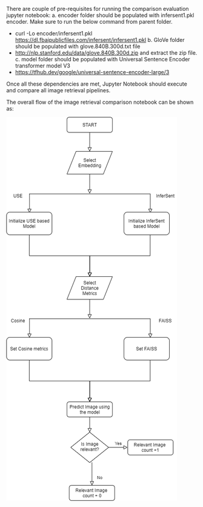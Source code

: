 There are couple of pre-requisites for running the comparison evaluation jupyter notebook:
a. encoder folder should be populated with infersent1.pkl encoder. Make sure to run the below command from parent folder.
  - curl -Lo encoder/infersent1.pkl https://dl.fbaipublicfiles.com/infersent/infersent1.pkl
b. GloVe folder should be populated with glove.840B.300d.txt file
  - http://nlp.stanford.edu/data/glove.840B.300d.zip and extract the zip file.
c. model folder should be populated with Universal Sentence Encoder transformer model V3
  - https://tfhub.dev/google/universal-sentence-encoder-large/3
  
Once all these dependencies are met, Jupyter Notebook should execute and compare all image retrieval pipelines.

The overall flow of the image retrieval comparison notebook can be shown as:

![Flow](flowchart.png)


